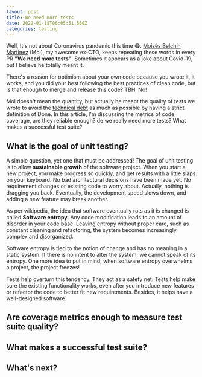 ```yaml
---
layout: post
title: We need more tests
date: 2022-01-18T06:05:51.560Z
categories: testing
---
```


Well, It's not about Coronavirus pandemic this time 😷. [Moisés Belchín Martínez](https://moisesbm.wordpress.com/) (Moi), my awesome ex-CTO, keeps repeating these words in every PR **"We need more tests"**. Sometimes it appears as a joke about Covid-19, but I believe he totally meant it.

There's a reason for optimism about your own code because you wrote it, it works, and you did your best following the best practices of clean code, but is that enough to merge and release this code? TBH, No!

Moi doesn't mean the quantity, but actually he meant the quality of tests we wrote to avoid the [technical debt](https://www.atlassian.com/agile/software-development/technical-debt) as much as possible by having a strict definition of Done. In this article, I'm discussing the metrics of code coverage, are they reliable enough? de we really need more tests? What makes a successful test suite?

## What is the goal of unit testing?

A simple question, yet one that must be addressed! The goal of unit testing is to allow **sustainable growth** of the software project. When you start a new project, you make progress so quickly, and get results with a little slaps on your keyboard. No bad architectural decisions have been made yet. No requirement changes or existing code to worry about. Actually, nothing is dragging you back. Eventually, the development speed slows down, and adding a new feature may break another. 

As per wikipedia, the idea that software eventually rots as it is changed is called **Software entropy**. Any code modification leads to an amount of disorder in your code base. Leaving entropy without proper care, such as constant cleaning and refactoring, the system becomes increasingly complex and disorganized.

Software entropy is tied to the notion of change and has no meaning in a static system. If there is no intent to alter the system, we cannot speak of its entropy. One more idea to put in mind, when software entropy overwhelms a project, the project freezes!

Tests help overturn this tendency. They act as a safety net. Tests help make sure the existing functionality works, even after you introduce new features or refactor the code to better fit new requirements. Besides, it helps have a well-designed software.

## Are coverage metrics enough to measure test suite quality?

## What makes a successful test suite?

## What's next?
